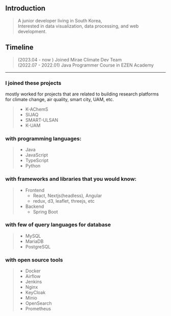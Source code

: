 
## Introduction

> A junior developer living in South Korea,   
> Interested in data visualization, data processing, and web development.


## Timeline
>  (2023.04 - now ) Joined Mirae Climate Dev Team   
>  (2022.07 - 2022.01) Java Programmer Course in EZEN Academy
---

### I joined these projects
mostly worked for projects that are related to building research platforms for climate change, air quality, smart city, UAM, etc.
> - K-AChemS
> - SIJAQ
> - SMART-ULSAN
> - K-UAM  


### with programming languages: 
> - Java
> - JavaScript
> - TypeScript
> - Python

### with frameworks and libraries that you would know: 
> - Frontend
>   - React, Nextjs(headless), Angular
>   - redux, d3, leaflet, threejs, etc 
> - Backend
>   - Spring Boot

### with few of query languages for database
> - MySQL
> - MariaDB
> - PostgreSQL
 
### with open source tools 
> - Docker
> - Airflow
> - Jenkins
> - Nginx
> - KeyCloak
> - Minio
> - OpenSearch
> - Prometheus


<!--
**greyfolk99/greyfolk99** is a ✨ _special_ ✨ repository because its `README.md` (this file) appears on your GitHub profile.

Here are some ideas to get you started:

- 🔭 I’m currently working on ...
- 🌱 I’m currently learning ...
- 👯 I’m looking to collaborate on ...
- 🤔 I’m looking for help with ...
- 💬 Ask me about ...
- 📫 How to reach me: ...
- 😄 Pronouns: ...
- ⚡ Fun fact: ...
-->

